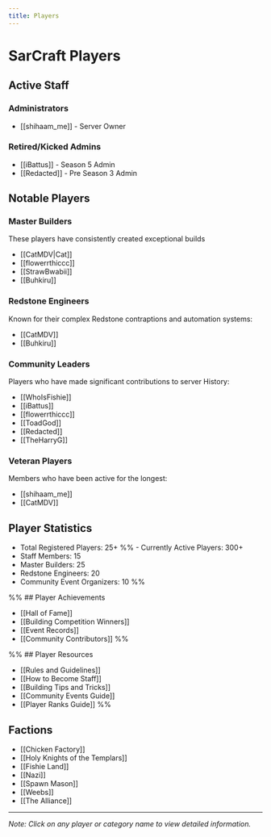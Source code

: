 ```yaml
---
title: Players
---
```


# SarCraft Players

## Active Staff
### Administrators
- [[shihaam_me]] - Server Owner

### Retired/Kicked Admins
- [[iBattus]] - Season 5 Admin
- [[Redacted]] - Pre Season 3 Admin


## Notable Players

### Master Builders
These players have consistently created exceptional builds 
- [[CatMDV|Cat]]
- [[flowerrthiccc]]
- [[StrawBwabii]]
- [[Buhkiru]]

### Redstone Engineers
Known for their complex Redstone contraptions and automation systems:
- [[CatMDV]]
- [[Buhkiru]]


### Community Leaders
Players who have made significant contributions to server History:
- [[WhoIsFishie]]
- [[iBattus]]
- [[flowerrthiccc]]
- [[ToadGod]]
- [[Redacted]]
- [[TheHarryG]]

### Veteran Players
Members who have been active for the longest:
- [[shihaam_me]]
- [[CatMDV]]


## Player Statistics
- Total Registered Players: 25+
%% - Currently Active Players: 300+
- Staff Members: 15
- Master Builders: 25
- Redstone Engineers: 20
- Community Event Organizers: 10 %%

%% ## Player Achievements
- [[Hall of Fame]]
- [[Building Competition Winners]]
- [[Event Records]]
- [[Community Contributors]] %%

%% ## Player Resources
- [[Rules and Guidelines]]
- [[How to Become Staff]]
- [[Building Tips and Tricks]]
- [[Community Events Guide]]
- [[Player Ranks Guide]] %%

## Factions
- [[Chicken Factory]]
- [[Holy Knights of the Templars]]
- [[Fishie Land]]
- [[Nazi]]
- [[Spawn Mason]]
- [[Weebs]]
- [[The Alliance]]

---

*Note: Click on any player or category name to view detailed information.*